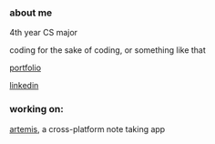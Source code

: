 ### about me

4th year CS major

coding for the sake of coding, or something like that

[portfolio](https://ryanshz.github.io/)

[linkedin](https://linkedin.com/in/ryanshz)

### working on:

[artemis](https://github.com/ryanshz/artemis), a cross-platform note taking app
